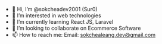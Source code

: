 - 👋 Hi, I’m @sokcheadev2001 (Sur0)
- 👀 I’m interested in web technologies
- 🌱 I’m currently learning React JS, Laravel
- 💞️ I’m looking to collaborate on Ecommerce Software
- 📫 How to reach me: Email: sokchealeang.dev@gmail.com
